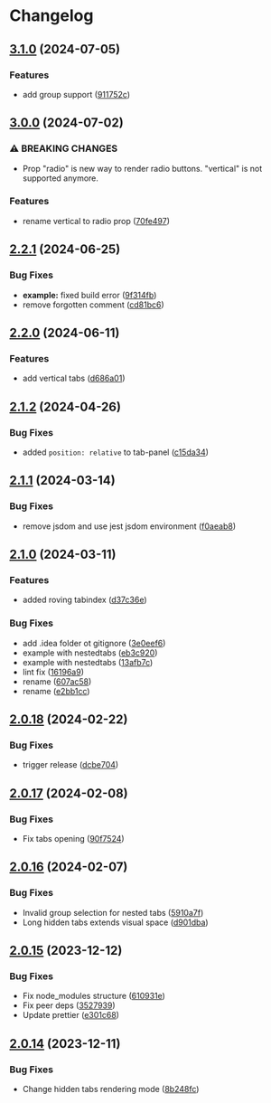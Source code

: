 # Changelog

## [3.1.0](https://github.com/diplodoc-platform/tabs-extension/compare/v3.0.0...v3.1.0) (2024-07-05)


### Features

* add group support ([911752c](https://github.com/diplodoc-platform/tabs-extension/commit/911752c40102d88c9daff8f4e30f721a46cb635c))

## [3.0.0](https://github.com/diplodoc-platform/tabs-extension/compare/v2.2.1...v3.0.0) (2024-07-02)


### ⚠ BREAKING CHANGES

* Prop "radio" is new way to render radio buttons. "vertical" is not supported anymore.

### Features

* rename vertical to radio prop ([70fe497](https://github.com/diplodoc-platform/tabs-extension/commit/70fe4970dad9c07d6be3349df4355781ac731be0))

## [2.2.1](https://github.com/diplodoc-platform/tabs-extension/compare/v2.2.0...v2.2.1) (2024-06-25)


### Bug Fixes

* **example:** fixed build error ([9f314fb](https://github.com/diplodoc-platform/tabs-extension/commit/9f314fbc4f7643988c56277befafc5004b023fca))
* remove forgotten comment ([cd81bc6](https://github.com/diplodoc-platform/tabs-extension/commit/cd81bc640b3941954c3165a332a98faa0a8020b0))

## [2.2.0](https://github.com/diplodoc-platform/tabs-extension/compare/v2.1.2...v2.2.0) (2024-06-11)


### Features

* add vertical tabs ([d686a01](https://github.com/diplodoc-platform/tabs-extension/commit/d686a0198505a99baece2059ba49ba9a19307ffe))

## [2.1.2](https://github.com/diplodoc-platform/tabs-extension/compare/v2.1.1...v2.1.2) (2024-04-26)


### Bug Fixes

* added `position: relative` to tab-panel ([c15da34](https://github.com/diplodoc-platform/tabs-extension/commit/c15da346b15484be62041bce3a8ad4c6d14bef35))

## [2.1.1](https://github.com/diplodoc-platform/tabs-extension/compare/v2.1.0...v2.1.1) (2024-03-14)


### Bug Fixes

* remove jsdom and use jest jsdom environment ([f0aeab8](https://github.com/diplodoc-platform/tabs-extension/commit/f0aeab8d975b60fa21878394700becf17134398e))

## [2.1.0](https://github.com/diplodoc-platform/tabs-extension/compare/v2.0.18...v2.1.0) (2024-03-11)


### Features

* added roving tabindex ([d37c36e](https://github.com/diplodoc-platform/tabs-extension/commit/d37c36e34bd2754213f087197d7083384e95294f))


### Bug Fixes

* add .idea folder ot gitignore ([3e0eef6](https://github.com/diplodoc-platform/tabs-extension/commit/3e0eef6e45f08fff47b8c4c885b74fda2bf895ff))
* example with nestedtabs ([eb3c920](https://github.com/diplodoc-platform/tabs-extension/commit/eb3c920f6617288f191cb0d75fd526a55ab88a9c))
* example with nestedtabs ([13afb7c](https://github.com/diplodoc-platform/tabs-extension/commit/13afb7c85d1db2c1dadd8ac6b755a70be7fedfa7))
* lint fix ([16196a9](https://github.com/diplodoc-platform/tabs-extension/commit/16196a951d95837af81d5257c3a1c6f611398e3e))
* rename ([607ac58](https://github.com/diplodoc-platform/tabs-extension/commit/607ac58adbb95126fe85593d6970eee40508ca64))
* rename ([e2bb1cc](https://github.com/diplodoc-platform/tabs-extension/commit/e2bb1cc8a0061945d96e66f6a7a7664306800648))

## [2.0.18](https://github.com/diplodoc-platform/tabs-extension/compare/v2.0.17...v2.0.18) (2024-02-22)


### Bug Fixes

* trigger release ([dcbe704](https://github.com/diplodoc-platform/tabs-extension/commit/dcbe70462d2a02330257fa4325c0cdaa20d81f20))

## [2.0.17](https://github.com/diplodoc-platform/tabs-extension/compare/v2.0.16...v2.0.17) (2024-02-08)


### Bug Fixes

* Fix tabs opening ([90f7524](https://github.com/diplodoc-platform/tabs-extension/commit/90f752492debc2cb520187dd3b637ab864f9a3b0))

## [2.0.16](https://github.com/diplodoc-platform/tabs-extension/compare/v2.0.15...v2.0.16) (2024-02-07)


### Bug Fixes

* Invalid group selection for nested tabs ([5910a7f](https://github.com/diplodoc-platform/tabs-extension/commit/5910a7fea4e9e29e21b8e84c3fb8708d8090f290))
* Long hidden tabs extends visual space ([d901dba](https://github.com/diplodoc-platform/tabs-extension/commit/d901dba8545fc4b8e549235bc8ef63c275b05dc7))

## [2.0.15](https://github.com/diplodoc-platform/tabs-extension/compare/v2.0.14...v2.0.15) (2023-12-12)


### Bug Fixes

* Fix node_modules structure ([610931e](https://github.com/diplodoc-platform/tabs-extension/commit/610931e00ef8b72db3926b402e3c2b42e3669753))
* Fix peer deps ([3527939](https://github.com/diplodoc-platform/tabs-extension/commit/3527939599f646c623de5508abec189614a64c4d))
* Update prettier ([e301c68](https://github.com/diplodoc-platform/tabs-extension/commit/e301c68d041420a0837e752530098982a79f0cc1))

## [2.0.14](https://github.com/diplodoc-platform/tabs-extension/compare/v2.0.13...v2.0.14) (2023-12-11)


### Bug Fixes

* Change hidden tabs rendering mode ([8b248fc](https://github.com/diplodoc-platform/tabs-extension/commit/8b248fce4519d74541398d94ae913e16db2132ad))
